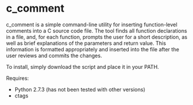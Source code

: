 c_comment
=========

c_comment is a simple command-line utility for inserting function-level comments into a C source code file.
The tool finds all function declarations in a file, and, for each function, prompts the user for a short
description, as well as brief explanations of the parameters and return value.  This information is
formatted appropriately and inserted into the file after the user reviews and commits the changes.

To install, simply download the script and place it in your PATH.

Requires:
* Python 2.7.3 (has not been tested with other versions)
* ctags
